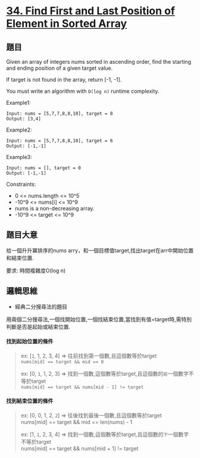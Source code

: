 # [34. Find First and Last Position of Element in Sorted Array](https://leetcode.com/problems/find-first-and-last-position-of-element-in-sorted-array/)

## 題目
Given an array of integers nums sorted in ascending order, find the starting and ending position of a given target value.

If target is not found in the array, return [-1, -1].

You must write an algorithm with `O(log n)` runtime complexity.

Example1:
```
Input: nums = [5,7,7,8,8,10], target = 8
Output: [3,4]
```

Example2:
```
Input: nums = [5,7,7,8,8,10], target = 6
Output: [-1,-1]
```

Example3:
```
Input: nums = [], target = 0
Output: [-1,-1]
```

Constraints:

* 0 <= nums.length <= 10^5
* -10^9 <= nums[i] <= 10^9
* nums is a non-decreasing array.
* -10^9 <= target <= 10^9

## 題目大意
给一個升升冪排序的nums arry，和一個目標值target,找出target在arr中開始位置和結束位置.

要求: 時間複雜度O(log n)

## 邏輯思維
* 經典二分搜尋法的題目

用兩個二分搜尋法,一個找開始位置,一個找結束位置,當找到有值=target時,需特別判斷是否是起始或結束位置.

#### 找到起始位置的條件
> ex: [`1`, 1, 2, 3, 4] => 往前找到第一個數,且這個數等於target<br/>
  `nums[mid] == target && mid == 0`
>
>  ex: [0, `1`, 1, 2, 3] => 找到一個數,這個數等於target,且這個數的`前`一個數字不等於target <br/>
> `nums[mid] == target && nums[mid - 1] != target`


#### 找到結束位置的條件
> ex: [0, 0, 1, 2, `2`] => 往後找到最後一個數,且這個數等於target <br/>
  nums[mid] == target && mid == len(nums) - 1
> 
> ex: [1, `1`, 2, 3, 4] => 找到一個數,這個數等於target,且這個數的`下`一個數字不等於target <br/>
> nums[mid] == target && nums[mid + 1] != target

